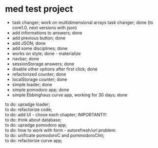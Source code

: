 # med test project  

- task changer; work on multidimensional arrays task changer; done  (to core1.0, next versions with json)
- add informations to answers; done  
- add previous button; done  
- add JSON; done  
- add some disciplines; done  
- works on style; done - materialize  
- navbar; done  
- sessionStorage answers; done  
- disable other options after first click; done  
- refactorized counter; done   
- localStorage counter; done  
- simple loader; done  
- simple pomodoro app; done  
- simple Ebbinghaus curve app, working for 30 days; done  
    

to do: upradge loader;  
to do: refactorize code;  
to do: add UI - chose each chapter; IMPORTANT!!!  
to do: think about database;   
to do: upradge pomodoro app;    
to do: how to work with form - autorefresh/url problem.  
to do: unificate pomodoroC and pommodoroCInt;  
to do: refactorize curve app;  
